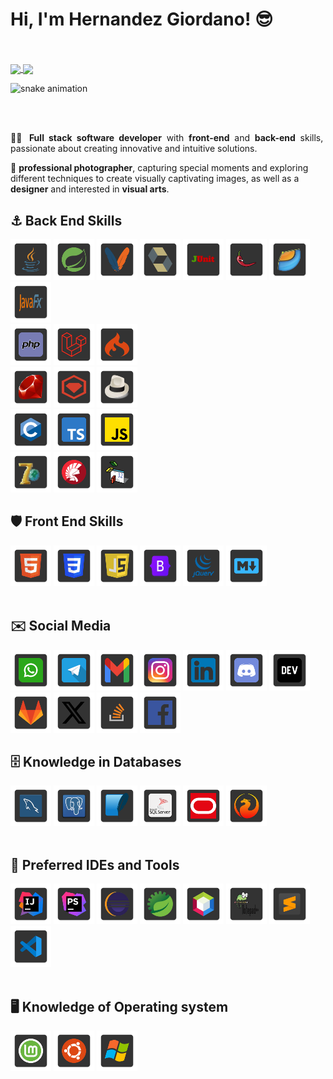 # Hi, I'm Hernandez Giordano! 😎

<br>
<br>

<a href="https://github.com/anuraghazra/convoychat">
  <img height=200 align="center" src="https://github-readme-stats.vercel.app/api/top-langs/?username=anuraghazra&layout=donut&theme=highcontrast" />
</a>
<a href="https://github.com/anuraghazra/github-readme-stats">
  <img height=200 align="center" src="https://github-readme-stats.vercel.app/api?username=hernangior&show_icons=true&theme=highcontrast" />
</a>

![snake animation](https://github.com/hernangior/hernangior/blob/output/github-contribution-grid-snake2.svg)


<br>
<br>

<p align="justify">
👨‍💻 <b>Full stack software developer</b> with <b>front-end</b> and <b>back-end</b> skills, passionate about creating innovative and intuitive solutions.

📸 <b>professional photographer</b>, capturing special moments and exploring different techniques to create visually captivating images, as well as a <b>designer</b> and interested in <b>visual arts</b>.


## ⚓ Back End Skills

<div style="width: 100%; overflow: hidden;">
  <a>
    <!-- Java -->
    <img src="https://raw.githubusercontent.com/hernangior/hernangior/master/images/back/java.png" 
      width="65" height="65">
  </a>
  <a>
    <!-- Spring -->
    <img src="https://raw.githubusercontent.com/hernangior/hernangior/master/images/back/spring.png" 
      width="65" height="65">
  </a>
  <a>
    <!-- Maven -->
    <img src="https://raw.githubusercontent.com/hernangior/hernangior/master/images/back/maven.png" 
      width="65" height="65">
  </a>
  <a>
    <!-- Hibernate -->
    <img src="https://raw.githubusercontent.com/hernangior/hernangior/master/images/back/hibernate.png" 
      width="65" height="65">
  </a>
  <a>
    <!-- JUnit -->
    <img src="https://raw.githubusercontent.com/hernangior/hernangior/master/images/back/junit.png" 
      width="65" height="65">
  </a>
  <a>
    <!-- Lombok -->
    <img src="https://raw.githubusercontent.com/hernangior/hernangior/master/images/back/lombok.png" 
      width="65" height="65">
  </a>
    <a>
    <!-- JSF -->
    <img src="https://raw.githubusercontent.com/hernangior/hernangior/master/images/back/jsf.png" 
      width="65" height="65">
  </a>
  <a>
    <!-- Java FX -->
    <img src="https://raw.githubusercontent.com/hernangior/hernangior/master/images/back/javafx.png" 
      width="65" height="65">
  </a>
</div>

<div style="width: 100%; overflow: hidden;">
  <a>
    <!-- Php -->
    <img src="https://raw.githubusercontent.com/hernangior/hernangior/master/images/back/php.png" 
      width="65" height="65">
  </a>
  <a>
    <!-- Laravel -->
    <img src="https://raw.githubusercontent.com/hernangior/hernangior/master/images/back/laravel.png" 
      width="65" height="65">
  </a>
  <a>
    <!-- C.I -->
    <img src="https://raw.githubusercontent.com/hernangior/hernangior/master/images/back/code_ig.png" 
      width="65" height="65">
  </a>
</div>

<div style="width: 100%; overflow: hidden;">
  <a>
    <!-- Ruby -->
    <img src="https://raw.githubusercontent.com/hernangior/hernangior/master/images/back/ruby.png" 
      width="65" height="65">
  </a>
  <a>
    <!-- Ruby Gems -->
    <img src="https://raw.githubusercontent.com/hernangior/hernangior/master/images/back/rubgems.png" 
      width="65" height="65">
  </a>
  <a>
    <!-- Sinatra -->
    <img src="https://raw.githubusercontent.com/hernangior/hernangior/master/images/back/sinatra.png" 
      width="65" height="65">
  </a>
</div>

<div style="width: 100%; overflow: hidden;">
  <a>
    <!-- C -->
    <img src="https://raw.githubusercontent.com/hernangior/hernangior/master/images/back/c.png" 
      width="65" height="65">
  </a>
  <a>
    <!-- TS -->
    <img src="https://raw.githubusercontent.com/hernangior/hernangior/master/images/back/ts.png" 
      width="65" height="65">
  </a>
  <a>
    <!-- JS -->
    <img src="https://raw.githubusercontent.com/hernangior/hernangior/master/images/back/js.png" 
      width="65" height="65">
  </a>
</div>

<div style="width: 100%; overflow: hidden;">
  <a>
    <!-- Delphi 7 -->
    <img src="https://raw.githubusercontent.com/hernangior/hernangior/master/images/back/delphi7.png" 
      width="65" height="65">
  </a>
  <a>
    <!-- Delphi XE -->
    <img src="https://raw.githubusercontent.com/hernangior/hernangior/master/images/back/delphixe.png" 
      width="65" height="65">
  </a>
  <a>
    <!-- Visual Basic -->
    <img src="https://raw.githubusercontent.com/hernangior/hernangior/master/images/back/visualbasic.png" 
      width="65" height="65">
  </a>
</div>


## 🛡 Front End Skills
<div style="width: 100%; overflow: hidden;">
    <a>
    <!-- HTML5 -->
    <img src="https://raw.githubusercontent.com/hernangior/hernangior/master/images/front/html5.png" 
      width="65" height="65">
  </a>
    <a>
    <!-- CSS3 -->
    <img src="https://raw.githubusercontent.com/hernangior/hernangior/master/images/front/css3.png" 
      width="65" height="65">
  </a>
    <a>
    <!-- JS5 -->
    <img src="https://raw.githubusercontent.com/hernangior/hernangior/master/images/front/js.png" 
      width="65" height="65">
  </a>
    <a>
    <!-- Bootstrap -->
    <img src="https://raw.githubusercontent.com/hernangior/hernangior/master/images/front/bootstrap.png" 
      width="65" height="65">
  </a>
    <a>
    <!-- JQuery -->
    <img src="https://raw.githubusercontent.com/hernangior/hernangior/master/images/front/jquery.png" 
      width="65" height="65">
  </a>
    <a>
    <!-- Markdown -->
    <img src="https://raw.githubusercontent.com/hernangior/hernangior/master/images/front/makdown.png" 
      width="65" height="65">
  </a>
</div>
<br>

## ✉️ Social Media
<div style="width: 100%; overflow: hidden;">
    <a>
    <!-- Whatsapp -->
    <img src="https://raw.githubusercontent.com/hernangior/hernangior/master/images/social/whatsapp.png" 
      width="65" height="65">
  </a>
      <a>
    <!-- Telegram -->
    <img src="https://raw.githubusercontent.com/hernangior/hernangior/master/images/social/telegram.png" 
      width="65" height="65">
  </a>
  <a>
    <!-- Gmail -->
    <img src="https://raw.githubusercontent.com/hernangior/hernangior/master/images/social/gmail.png" 
      width="65" height="65">
  </a>
    <a>
    <!-- Instagram -->
    <img src="https://raw.githubusercontent.com/hernangior/hernangior/master/images/social/instagram.png" 
      width="65" height="65">
  </a>
    <a>
    <!-- Linkedln -->
    <img src="https://raw.githubusercontent.com/hernangior/hernangior/master/images/social/linkedin.png" 
      width="65" height="65">
  </a>
    <a>
    <!-- Discord -->
    <img src="https://raw.githubusercontent.com/hernangior/hernangior/master/images/social/discord.png" 
      width="65" height="65">
  </a>
    <a>
    <!-- Dev.to -->
    <img src="https://raw.githubusercontent.com/hernangior/hernangior/master/images/social/devto.png" 
      width="65" height="65">
  </a>
    <a>
    <!-- GitLab -->
    <img src="https://raw.githubusercontent.com/hernangior/hernangior/master/images/social/gitlab.png" 
      width="65" height="65">
  </a>
    <a>
    <!-- X -->
    <img src="https://raw.githubusercontent.com/hernangior/hernangior/master/images/social/x.png" 
      width="65" height="65">
  </a>
    <a>
    <!-- StackOverflow -->
    <img src="https://raw.githubusercontent.com/hernangior/hernangior/master/images/social/stack.png" 
      width="65" height="65">
  </a>
      <a>
    <!-- Facebook -->
    <img src="https://raw.githubusercontent.com/hernangior/hernangior/master/images/social/facebook.png" 
      width="65" height="65">
  </a>
<br>

## 🗄️ Knowledge in Databases
<div style="width: 100%; overflow: hidden;">
  <a>
    <!-- MySql -->
    <img src="https://raw.githubusercontent.com/hernangior/hernangior/master/images/database/mysql.png" 
      width="65" height="65">
  </a>
  <a>
    <!-- Postgres -->
    <img src="https://raw.githubusercontent.com/hernangior/hernangior/master/images/database/postgres.png" 
      width="65" height="65">
  </a>
  <a>
    <!-- Sqlite -->
    <img src="https://raw.githubusercontent.com/hernangior/hernangior/master/images/database/sqlite.png" 
      width="65" height="65">
  </a>
  <a>
    <!-- SqlServer -->
    <img src="https://raw.githubusercontent.com/hernangior/hernangior/master/images/database/sql_server.png" 
      width="65" height="65">
  </a>
  <a>
    <!-- Oracle -->
    <img src="https://raw.githubusercontent.com/hernangior/hernangior/master/images/database/oracle.png" 
      width="65" height="65">
  </a>
  <a>
    <!-- Firebird -->
    <img src="https://raw.githubusercontent.com/hernangior/hernangior/master/images/database/firebird.png" 
      width="65" height="65">
  </a>
</div>
<br>



## 📝 Preferred IDEs and Tools
 <div style="width: 100%; overflow: hidden;">
  <a>
    <!-- InteliJava -->
    <img src="https://raw.githubusercontent.com/hernangior/hernangior/master/images/ide/java.png" 
      width="65" height="65">
  </a>
  <a>
    <!-- InteliStormn -->
    <img src="https://raw.githubusercontent.com/hernangior/hernangior/master/images/ide/storm.png" 
      width="65" height="65">
  </a> 
  <a>
    <!-- Eclipse -->
    <img src="https://raw.githubusercontent.com/hernangior/hernangior/master/images/ide/eclipse.png" 
      width="65" height="65">
  </a> 
  <a>
    <!-- STS -->
    <img src="https://raw.githubusercontent.com/hernangior/hernangior/master/images/ide/spring_tools.png" 
      width="65" height="65">
  </a> 
  <a>
    <!-- NetBeans -->
    <img src="https://raw.githubusercontent.com/hernangior/hernangior/master/images/ide/netbeans.png" 
      width="65" height="65">
  </a>  
     <a>
    <!-- Notepad++ -->
    <img src="https://raw.githubusercontent.com/hernangior/hernangior/master/images/ide/notepad%2B%2B.png" 
      width="65" height="65">
  </a> 
     <a>
    <!-- Sublime -->
    <img src="https://raw.githubusercontent.com/hernangior/hernangior/master/images/ide/sublime.png" 
      width="65" height="65">
  </a> 
     <a>
    <!-- VSCode -->
    <img src="https://raw.githubusercontent.com/hernangior/hernangior/master/images/ide/vscode.png" 
      width="65" height="65">
  </a> 
 </div>
 <br>
 
## 🖥️ Knowledge of Operating system
 <div style="width: 100%; overflow: hidden;">
  <a>
    <!-- Linux Mint icon -->
    <img src="https://raw.githubusercontent.com/hernangior/hernangior/master/images/system/mint.png" 
      width="65" height="65">
  </a>
  <a>
    <!-- Linux Ubuntu Icon -->
    <img src="https://raw.githubusercontent.com/hernangior/hernangior/master/images/system/ubuntu.png" 
      width="65" height="65">
  </a>
  <a>
    <!-- Windows Icon -->
    <img src="https://raw.githubusercontent.com/hernangior/hernangior/master/images/system/windows.png" 
      width="65" height="65">
  </a>
 </div>



